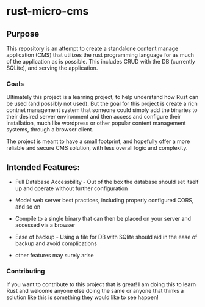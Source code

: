 # rust-micro-cms

## Purpose

This repository is an attempt to create a standalone content manage application (CMS) that utilizes the rust programming language for as much of the application as is possible. This includes CRUD with the DB (currently SQLite), and serving the application.

### Goals

Ultimately this project is a learning project, to help understand how Rust can be used (and possibly not used). But the goal for this project is create a rich contnet management system that someone could simply add the binaries to their desired server environment and then access and configure their installation, much like wordpress or other popular content management systems, through a browser client. 

The project is meant to have a small footprint, and hopefully offer a more reliable and secure CMS solution, with less overall logic and complexity.

## Intended Features:

* Full Database Accessbility - Out of the box the database should set itself up and operate without further configuration

* Model web server best practices, including properly configured CORS, and so on

* Compile to a single binary that can then be placed on your server and accessed via a browser

* Ease of backup - Using a file for DB with SQlite should aid in the ease of backup and avoid complications

* other features may surely arise



### Contributing

If you want to contribute to this project that is great! I am doing this to learn Rust and welcome anyone else doing the same or anyone that thinks a solution like this is something they would like to see happen!
